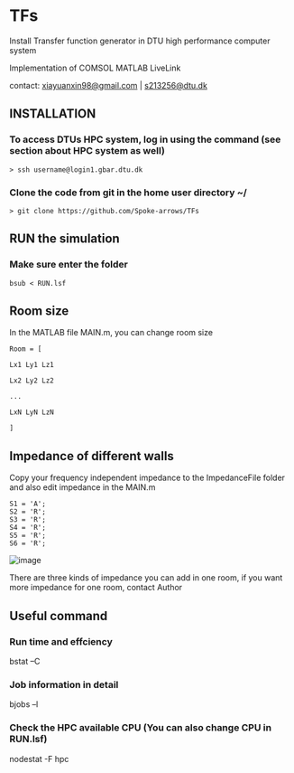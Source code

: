# TFs

Install Transfer function generator in DTU high performance computer system

Implementation of COMSOL MATLAB LiveLink

contact: xiayuanxin98@gmail.com | s213256@dtu.dk

## INSTALLATION

### To access DTUs HPC system, log in using the command (see section about HPC system as well) <br>
`> ssh username@login1.gbar.dtu.dk`
### Clone the code from git in the home user directory ~/ <br>
 `> git clone https://github.com/Spoke-arrows/TFs`
 
## RUN the simulation
### Make sure enter the folder   <br>
`bsub < RUN.lsf`
 
## Room size
In the MATLAB file MAIN.m, you can change room size  <br>

```
Room = [

Lx1 Ly1 Lz1

Lx2 Ly2 Lz2

...

LxN LyN LzN

]
```
## Impedance of different walls
Copy your frequency independent impedance to the ImpedanceFile folder and also edit impedance in the MAIN.m
<br>
```
S1 = 'A';
S2 = 'R';
S3 = 'R';
S4 = 'R';
S5 = 'R';
S6 = 'R';
```
![image](https://user-images.githubusercontent.com/42115062/185906660-15faf9ab-1471-4346-80ee-5991430e6736.png)

There are three kinds of impedance you can add in one room, if you want more impedance for one room, contact Author

## Useful command

### Run time and effciency
bstat –C

### Job information in detail
bjobs –l

### Check the HPC available CPU (You can also change CPU in RUN.lsf)

nodestat -F hpc
